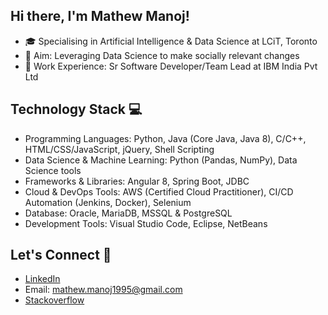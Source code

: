 ## Hi there, I'm Mathew Manoj!
* 🎓 Specialising in Artificial Intelligence & Data Science at LCiT, Toronto
* 🎯 Aim: Leveraging Data Science to make socially relevant changes
* 💼 Work Experience: Sr Software Developer/Team Lead at IBM India Pvt Ltd

## Technology Stack 💻
* Programming Languages: Python, Java (Core Java, Java 8), C/C++, HTML/CSS/JavaScript, jQuery, Shell Scripting
* Data Science & Machine Learning: Python (Pandas, NumPy), Data Science tools
* Frameworks & Libraries: Angular 8, Spring Boot, JDBC
* Cloud & DevOps Tools: AWS (Certified Cloud Practitioner), CI/CD Automation (Jenkins, Docker), Selenium
* Database: Oracle, MariaDB, MSSQL & PostgreSQL
* Development Tools: Visual Studio Code, Eclipse, NetBeans

## Let's Connect 🔗
* [LinkedIn](https://www.linkedin.com/in/mathewvmanoj/)
* Email: mathew.manoj1995@gmail.com
* [Stackoverflow](https://stackoverflow.com/users/7971318/mathew-v-manoj)
<!--
**mathewvmanoj/mathewvmanoj** is a ✨ _special_ ✨ repository because its `README.md` (this file) appears on your GitHub profile.

Here are some ideas to get you started:

- 🔭 I’m currently working on ...
- 🌱 I’m currently learning ...
- 👯 I’m looking to collaborate on ...
- 🤔 I’m looking for help with ...
- 💬 Ask me about ...
- 📫 How to reach me: ...
- 😄 Pronouns: ...
- ⚡ Fun fact: ...
-->
